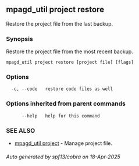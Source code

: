 ## mpagd_util project restore

Restore the project file from the last backup.

### Synopsis

Restore the project file from the most recent backup.

```
mpagd_util project restore [project file] [flags]
```

### Options

```
  -c, --code   restore code files as well
```

### Options inherited from parent commands

```
      --help   help for this command
```

### SEE ALSO

* [mpagd_util project](mpagd_util_project.md)	 - Manage project file.

###### Auto generated by spf13/cobra on 18-Apr-2025
